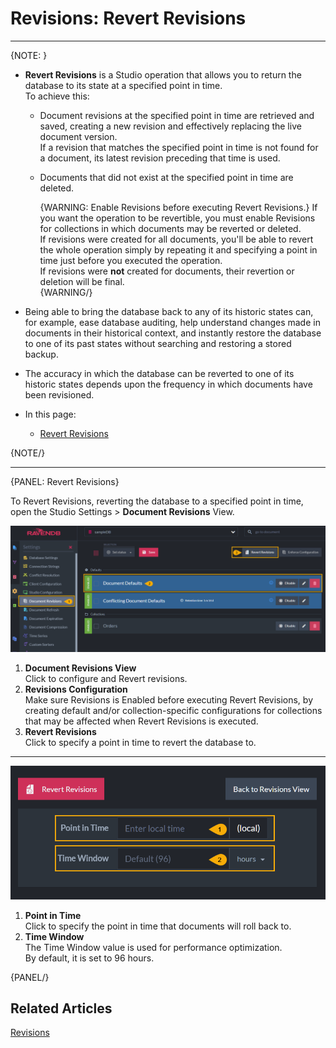 # Revisions: Revert Revisions

---

{NOTE: }

* **Revert Revisions** is a Studio operation that allows you to return 
  the database to its state at a specified point in time.  
  To achieve this:  
   * Document revisions at the specified point in time are retrieved
     and saved, creating a new revision and effectively replacing the 
     live document version.  
     If a revision that matches the specified point in time is not found 
     for a document, its latest revision preceding that time is used.  
   * Documents that did not exist at the specified point in time are 
     deleted.  

     {WARNING: Enable Revisions before executing Revert Revisions.}
     If you want the operation to be revertible, you must enable Revisions 
     for collections in which documents may be reverted or deleted.  
     If revisions were created for all documents, you'll be able to 
     revert the whole operation simply by repeating it and specifying 
     a point in time just before you executed the operation.  
     If revisions were **not** created for documents, their revertion 
     or deletion will be final.  
     {WARNING/}

* Being able to bring the database back to any of its historic states 
  can, for example, ease database auditing, help understand changes made 
  in documents in their historical context, and instantly restore the 
  database to one of its past states without searching and restoring 
  a stored backup.  
  
* The accuracy in which the database can be reverted to one of its
  historic states depends upon the frequency in which documents have 
  been revisioned.  

* In this page:  
   * [Revert Revisions](../../document-extensions/revisions/revert-revisions#revert-revisions)  

{NOTE/}

---

{PANEL: Revert Revisions}

To Revert Revisions, reverting the database to a specified point in time, 
open the Studio Settings > **Document Revisions** View.  

![Document Revisions View](images/revert-revisions-1.png "Document Revisions View")

1. **Document Revisions View**  
   Click to configure and Revert revisions.  
2. **Revisions Configuration**  
   Make sure Revisions is Enabled before executing Revert Revisions, 
   by creating default and/or collection-specific configurations for 
   collections that may be affected when Revert Revisions is executed.  
3. **Revert Revisions**  
   Click to specify a point in time to revert the database to.  

---

![Revert Revisions](images/revert-revisions-2.png "Revert Revisions")

1. **Point in Time**  
   Click to specify the point in time that documents will roll back to.  
2. **Time Window**  
   The Time Window value is used for performance optimization.  
   By default, it is set to 96 hours.  

{PANEL/}

## Related Articles
[Revisions](../../server/extensions/revisions)
